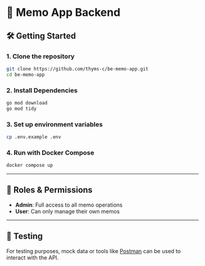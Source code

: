 # 🧠 Memo App Backend

## 🛠️ Getting Started

### 1. Clone the repository

```bash
git clone https://github.com/thyms-c/be-memo-app.git
cd be-memo-app
```

### 2. Install Dependencies
```bash
go mod download
go mod tidy
```

### 3. Set up environment variables

```bash
cp .env.example .env
```

### 4. Run with Docker Compose

```bash
docker compose up
```
---

## 🔐 Roles & Permissions

- **Admin**: Full access to all memo operations
- **User**: Can only manage their own memos

---

## 🧪 Testing

For testing purposes, mock data or tools like [Postman](https://www.postman.com/) can be used to interact with the API.


